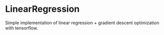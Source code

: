 # LinearRegression

Simple implementation of linear regression + gradient descent optimization with tensorflow.

